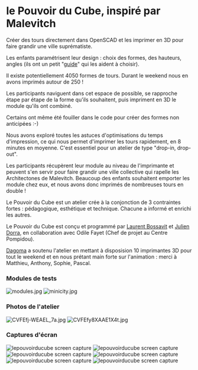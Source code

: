 # le Pouvoir du Cube, inspiré par Malevitch

Créer des tours directement dans OpenSCAD et les imprimer en 3D pour faire grandir une ville suprématiste. 

Les enfants paramétrisent leur design : choix des formes, des hauteurs, angles (ils ont un petit "[guide](guide-atelier.pdf)" qui les aident à choisir).

Il existe potentiellement 4050 formes de tours. Durant le weekend nous en avons imprimés autour de 250 ! 

Les participants naviguent dans cet espace de possible, se rapproche étape par étape de la forme qu'ils souhaitent, puis impriment en 3D le module qu'ils ont combiné.

Certains ont même été fouiller dans le code pour créer des formes non anticipées :-)

Nous avons exploré toutes les astuces d'optimisations du temps d'impression, ce qui nous permet d'imprimer les tours rapidement, en 8 minutes en moyenne. C'est essentiel pour un atelier de type "drop-in, drop-out".

Les participants récupèrent leur module au niveau de l'imprimante et peuvent s'en servir pour faire grandir une ville collective qui rapelle les Architectones de Malevitch. Beaucoup des enfants souhaitent emporter les module chez eux, et nous avons donc imprimés de nombreuses tours en double !

Le Pouvoir du Cube est un atelier crée à la conjonction de 3 contraintes fortes : pédagogique, esthétique et technique. Chacune a informé et enrichi les autres.

Le Pouvoir du Cube est conçu et programmé par [Laurent Bossavit](http://twitter.com/morendil) et [Julien Dorra](http://twitter.com/juliendorra), en collaboration avec Odile Fayet (Chef de projet au Centre Pompidou).

[Dagoma](http://dagoma.fr) a soutenu l'atelier en mettant à disposision 10 imprimantes 3D pour tout le weekend et en nous prétant main forte sur l'animation : merci à Matthieu, Anthony, Sophie, Pascal.

### Modules de tests
![modules.jpg](modules.jpg)
![minicity.jpg](minicity.jpg)

### Photos de l'atelier
![CVFEfj-WEAEL_7a.jpg](CVFEfj-WEAEL_7a.jpg)
![CVFEfy8XAAE1X4t.jpg](CVFEfy8XAAE1X4t.jpg)


### Captures d'écran
![lepouvoirducube screen capture](lepouvoirducube-screen-1.png)
![lepouvoirducube screen capture](lepouvoirducube-screen-2.png)
![lepouvoirducube screen capture](lepouvoirducube-screen-3.png)
![lepouvoirducube screen capture](lepouvoirducube-screen-4.png)
![lepouvoirducube screen capture](lepouvoirducube-screen-5.png)
![lepouvoirducube screen capture](lepouvoirducube-screen-7.png)
